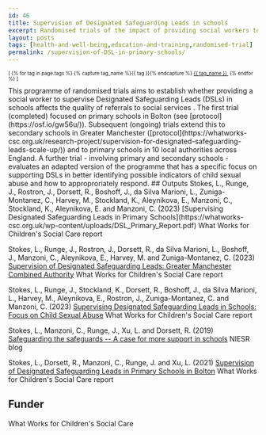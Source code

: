 ```yaml
---
id: 46
title: Supervision of Designated Safeguarding Leads in schools 
excerpt: Randomised trials of the impact of providing social workers to supervise Designated Safeguarding Leads in schools
layout: posts
tags: [health-and-well-being,education-and-training,randomised-trial]
permalink: /supervision-of-DSL-in-primary-schools/
---
```

<div>
  <p style="font-size:.7em;">
    [
    {% for tag in page.tags %}
      {% capture tag_name %}{{ tag }}{% endcapture %}
      <a href="/{{ tag_name }}"><nobr>{{ tag_name }}</nobr>&nbsp;</a>
    {% endfor %}
    ]
  </p>
</div>
This programme of randomised trials aims to establish whether providing a social worker to supervise Designated Safeguarding Leads (DSLs) in schools affects the quality of referrals to social services . The first trial (completed) focused on primary schools in Bolton (see [protocol](https://osf.io/gw56u/)).  Subsequent (ongoing) trials extend this to secondary schools in Greater Manchester ([protocol](https://whatworks-csc.org.uk/research-project/supervision-for-designated-safeguarding-leads-scale-up/)) and to primary schools in 10 local authorities across England.  A further trial - involving primary and secondary schools - evaluates an adapted version of the programme that has a specific focus on supporting DSLs in better identifying possible indicators of child sexual abuse and how to approproriately respond.
## Outputs
Stokes, L., Runge, J., Rostron, J., Dorsett, R., Boshoff, J., da Silva Marioni, L., Zuniga-Montanez, C., Harvey, M., Stockland, K., Aleynikova, E., Manzoni, C., Stockland, K., Aleynikova, E. and Manzoni, C. (2023) [Supervising Designated Safeguarding Leads in Primary Schools](https://whatworks-csc.org.uk/wp-content/uploads/DSL_Primary_Report.pdf) What Works for Children's Social Care report

Stokes, L., Runge, J., Rostron, J., Dorsett, R., da Silva Marioni, L., Boshoff, J., Manzoni, C., Aleynikova, E., Harvey, M. and Zuniga-Montanez, C. (2023) [Supervision of Designated Safeguarding Leads: Greater Manchester Combined Authority](https://whatworks-csc.org.uk/wp-content/uploads/DSL_GMCA.pdf) What Works for Children's Social Care report

Stokes, L., Runge, J., Stockland, K., Dorsett, R., Boshoff, J., da Silva Marioni, L., Harvey, M., Aleynikova, E., Rostron, J., Zuniga-Montanez, C. and Manzoni, C. (2023) [Supervising Designated Safeguarding Leads in Schools: Focus on Child Sexual Abuse](https://whatworks-csc.org.uk/wp-content/uploads/DSL_CSA.pdf) What Works for Children's Social Care report

Stokes, L., Manzoni, C., Runge, J., Xu, L. and Dorsett, R. (2019) [Safeguarding the safeguards -- A case for more support in schools](https://www.niesr.ac.uk/blog/safeguarding-safeguards-%E2%80%93-case-more-support-schools) NIESR blog

Stokes, L., Dorsett, R., Manzoni, C., Runge, J. and Xu, L. (2021) [Supervision of Designated Safeguarding Leads in Primary Schools in Bolton](https://whatworks-csc.org.uk/wp-content/uploads/WWCSC_DSL-Supervision-Evaluation_February_2021_A.pdf) What Works for Children's Social Care report

## Funder
What Works for Children's Social Care
